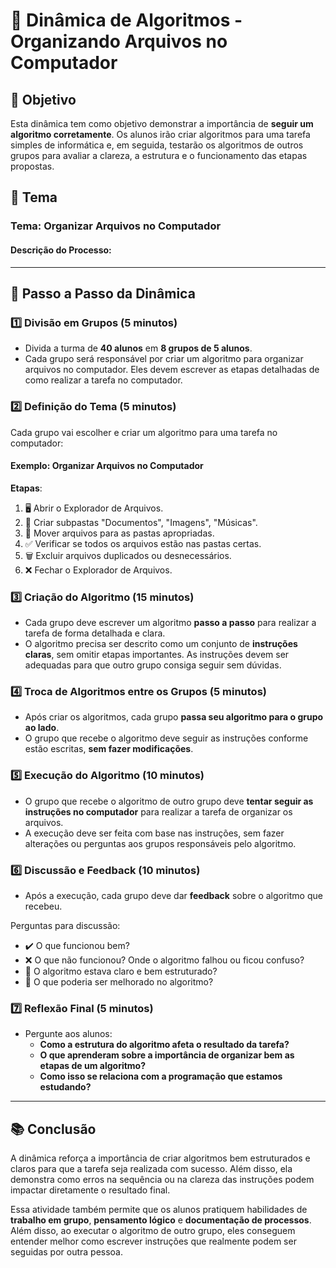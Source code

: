 # 📂 Dinâmica de Algoritmos - Organizando Arquivos no Computador

## 🎯 Objetivo

Esta dinâmica tem como objetivo demonstrar a importância de **seguir um algoritmo corretamente**. Os alunos irão criar algoritmos para uma tarefa simples de informática e, em seguida, testarão os algoritmos de outros grupos para avaliar a clareza, a estrutura e o funcionamento das etapas propostas.

## 📝 Tema

### **Tema**: Organizar Arquivos no Computador

#### Descrição do Processo:
---

## 🚀 Passo a Passo da Dinâmica

### 1️⃣ **Divisão em Grupos** (5 minutos)
- Divida a turma de **40 alunos** em **8 grupos de 5 alunos**.
- Cada grupo será responsável por criar um algoritmo para organizar arquivos no computador. Eles devem escrever as etapas detalhadas de como realizar a tarefa no computador.

### 2️⃣ **Definição do Tema** (5 minutos)
Cada grupo vai escolher e criar um algoritmo para uma tarefa no computador:

#### **Exemplo**: Organizar Arquivos no Computador

**Etapas**:
1. 🖥️ Abrir o Explorador de Arquivos.
2. 📂 Criar subpastas "Documentos", "Imagens", "Músicas".
3. 📁 Mover arquivos para as pastas apropriadas.
4. ✅ Verificar se todos os arquivos estão nas pastas certas.
5. 🗑️ Excluir arquivos duplicados ou desnecessários.
6. ❌ Fechar o Explorador de Arquivos.

### 3️⃣ **Criação do Algoritmo** (15 minutos)
- Cada grupo deve escrever um algoritmo **passo a passo** para realizar a tarefa de forma detalhada e clara.
- O algoritmo precisa ser descrito como um conjunto de **instruções claras**, sem omitir etapas importantes. As instruções devem ser adequadas para que outro grupo consiga seguir sem dúvidas.

### 4️⃣ **Troca de Algoritmos entre os Grupos** (5 minutos)
- Após criar os algoritmos, cada grupo **passa seu algoritmo para o grupo ao lado**.
- O grupo que recebe o algoritmo deve seguir as instruções conforme estão escritas, **sem fazer modificações**.

### 5️⃣ **Execução do Algoritmo** (10 minutos)
- O grupo que recebe o algoritmo de outro grupo deve **tentar seguir as instruções no computador** para realizar a tarefa de organizar os arquivos.
- A execução deve ser feita com base nas instruções, sem fazer alterações ou perguntas aos grupos responsáveis pelo algoritmo.

### 6️⃣ **Discussão e Feedback** (10 minutos)
- Após a execução, cada grupo deve dar **feedback** sobre o algoritmo que recebeu.
  
Perguntas para discussão:
- ✔️ O que funcionou bem?
- ❌ O que não funcionou? Onde o algoritmo falhou ou ficou confuso?
- 📝 O algoritmo estava claro e bem estruturado?
- 🔧 O que poderia ser melhorado no algoritmo?

### 7️⃣ **Reflexão Final** (5 minutos)
- Pergunte aos alunos:
  - **Como a estrutura do algoritmo afeta o resultado da tarefa?**
  - **O que aprenderam sobre a importância de organizar bem as etapas de um algoritmo?**
  - **Como isso se relaciona com a programação que estamos estudando?**

---

## 📚 Conclusão

A dinâmica reforça a importância de criar algoritmos bem estruturados e claros para que a tarefa seja realizada com sucesso. Além disso, ela demonstra como erros na sequência ou na clareza das instruções podem impactar diretamente o resultado final.

Essa atividade também permite que os alunos pratiquem habilidades de **trabalho em grupo**, **pensamento lógico** e **documentação de processos**. Além disso, ao executar o algoritmo de outro grupo, eles conseguem entender melhor como escrever instruções que realmente podem ser seguidas por outra pessoa.


